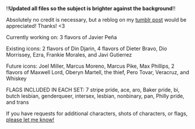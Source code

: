 !!**Updated all files so the subject is brighter against the background**!!

Absolutely no credit is necessary, but a reblog on my [tumblr post](https://butchmandalorian.tumblr.com/post/724308362185080832/download-ur-preferred-icons-here) would be appreciated! Thanks! <3

Currently working on: 3 flavors of Javier Peña

Existing icons: 2 flavors of Din Djarin, 4 flavors of Dieter Bravo, Dio Morrissey, Ezra, Frankie Morales, and Javi Gutierrez

Future icons: Joel Miller, Marcus Moreno, Marcus Pike, Max Phillips, 2 flavors of Maxwell Lord, Oberyn Martell, the thief, Pero Tovar, Veracruz, and Whiskey

FLAGS INCLUDED IN EACH SET: 7 stripe pride, ace, aro, Baker pride, bi, butch lesbian, genderqueer, intersex, lesbian, nonbinary, pan, Philly pride, and trans

If you have requests for additional characters, shots of characters, or flags, [please let me know!](https://butchmandalorian.tumblr.com/ask)
